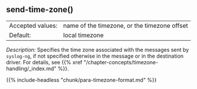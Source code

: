 ---
---
<!-- DISCLAIMER: This file is based on the syslog-ng Open Source Edition documentation https://github.com/balabit/syslog-ng-ose-guides/commit/2f4a52ee61d1ea9ad27cb4f3168b95408fddfdf2 and is used under the terms of The syslog-ng Open Source Edition Documentation License. The file has been modified by Axoflow. -->

## send-time-zone()

|                  |                                              |
| ---------------- | -------------------------------------------- |
| Accepted values: | name of the timezone, or the timezone offset |
| Default:         | local timezone                               |

*Description:* Specifies the time zone associated with the messages sent by `syslog-ng`, if not specified otherwise in the message or in the destination driver. For details, see {{% xref "/chapter-concepts/timezone-handling/_index.md" %}}.

{{% include-headless "chunk/para-timezone-format.md" %}}

